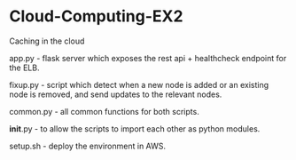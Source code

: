 # Cloud-Computing-EX2
Caching in the cloud

app.py - flask server which exposes the rest api + healthcheck endpoint for the ELB.

fixup.py - script which detect when a new node is added or an existing node is removed, and send updates to the relevant nodes.

common.py - all common functions for both scripts.

__init__.py - to allow the scripts to import each other as python modules.

setup.sh - deploy the environment in AWS.